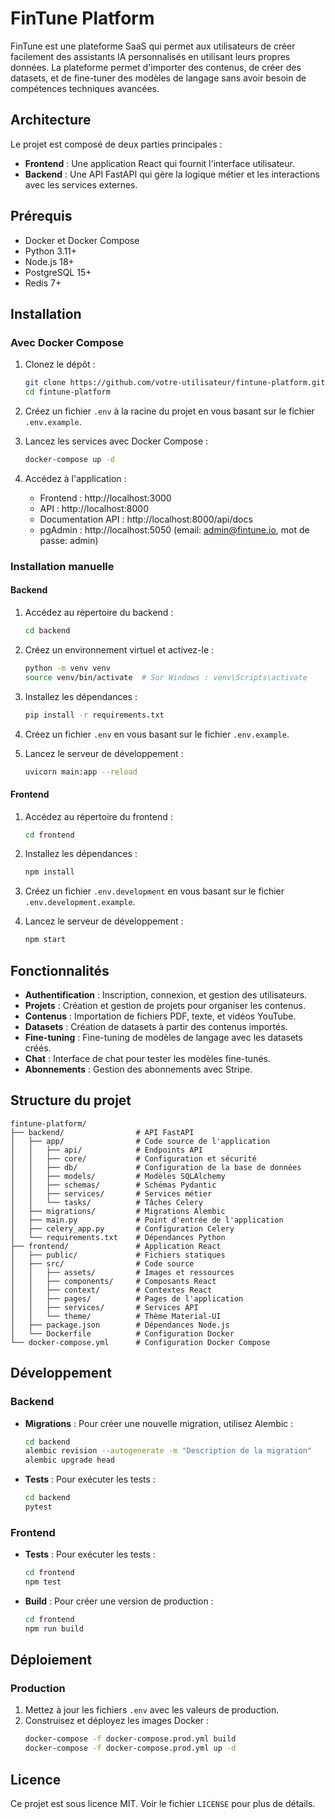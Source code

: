 # FinTune Platform

FinTune est une plateforme SaaS qui permet aux utilisateurs de créer facilement des assistants IA personnalisés en utilisant leurs propres données. La plateforme permet d'importer des contenus, de créer des datasets, et de fine-tuner des modèles de langage sans avoir besoin de compétences techniques avancées.

## Architecture

Le projet est composé de deux parties principales :

- **Frontend** : Une application React qui fournit l'interface utilisateur.
- **Backend** : Une API FastAPI qui gère la logique métier et les interactions avec les services externes.

## Prérequis

- Docker et Docker Compose
- Python 3.11+
- Node.js 18+
- PostgreSQL 15+
- Redis 7+

## Installation

### Avec Docker Compose

1. Clonez le dépôt :
   ```bash
   git clone https://github.com/votre-utilisateur/fintune-platform.git
   cd fintune-platform
   ```

2. Créez un fichier `.env` à la racine du projet en vous basant sur le fichier `.env.example`.

3. Lancez les services avec Docker Compose :
   ```bash
   docker-compose up -d
   ```

4. Accédez à l'application :
   - Frontend : http://localhost:3000
   - API : http://localhost:8000
   - Documentation API : http://localhost:8000/api/docs
   - pgAdmin : http://localhost:5050 (email: admin@fintune.io, mot de passe: admin)

### Installation manuelle

#### Backend

1. Accédez au répertoire du backend :
   ```bash
   cd backend
   ```

2. Créez un environnement virtuel et activez-le :
   ```bash
   python -m venv venv
   source venv/bin/activate  # Sur Windows : venv\Scripts\activate
   ```

3. Installez les dépendances :
   ```bash
   pip install -r requirements.txt
   ```

4. Créez un fichier `.env` en vous basant sur le fichier `.env.example`.

5. Lancez le serveur de développement :
   ```bash
   uvicorn main:app --reload
   ```

#### Frontend

1. Accédez au répertoire du frontend :
   ```bash
   cd frontend
   ```

2. Installez les dépendances :
   ```bash
   npm install
   ```

3. Créez un fichier `.env.development` en vous basant sur le fichier `.env.development.example`.

4. Lancez le serveur de développement :
   ```bash
   npm start
   ```

## Fonctionnalités

- **Authentification** : Inscription, connexion, et gestion des utilisateurs.
- **Projets** : Création et gestion de projets pour organiser les contenus.
- **Contenus** : Importation de fichiers PDF, texte, et vidéos YouTube.
- **Datasets** : Création de datasets à partir des contenus importés.
- **Fine-tuning** : Fine-tuning de modèles de langage avec les datasets créés.
- **Chat** : Interface de chat pour tester les modèles fine-tunés.
- **Abonnements** : Gestion des abonnements avec Stripe.

## Structure du projet

```
fintune-platform/
├── backend/                # API FastAPI
│   ├── app/                # Code source de l'application
│   │   ├── api/            # Endpoints API
│   │   ├── core/           # Configuration et sécurité
│   │   ├── db/             # Configuration de la base de données
│   │   ├── models/         # Modèles SQLAlchemy
│   │   ├── schemas/        # Schémas Pydantic
│   │   ├── services/       # Services métier
│   │   └── tasks/          # Tâches Celery
│   ├── migrations/         # Migrations Alembic
│   ├── main.py             # Point d'entrée de l'application
│   ├── celery_app.py       # Configuration Celery
│   └── requirements.txt    # Dépendances Python
├── frontend/               # Application React
│   ├── public/             # Fichiers statiques
│   ├── src/                # Code source
│   │   ├── assets/         # Images et ressources
│   │   ├── components/     # Composants React
│   │   ├── context/        # Contextes React
│   │   ├── pages/          # Pages de l'application
│   │   ├── services/       # Services API
│   │   └── theme/          # Thème Material-UI
│   ├── package.json        # Dépendances Node.js
│   └── Dockerfile          # Configuration Docker
└── docker-compose.yml      # Configuration Docker Compose
```

## Développement

### Backend

- **Migrations** : Pour créer une nouvelle migration, utilisez Alembic :
  ```bash
  cd backend
  alembic revision --autogenerate -m "Description de la migration"
  alembic upgrade head
  ```

- **Tests** : Pour exécuter les tests :
  ```bash
  cd backend
  pytest
  ```

### Frontend

- **Tests** : Pour exécuter les tests :
  ```bash
  cd frontend
  npm test
  ```

- **Build** : Pour créer une version de production :
  ```bash
  cd frontend
  npm run build
  ```

## Déploiement

### Production

1. Mettez à jour les fichiers `.env` avec les valeurs de production.
2. Construisez et déployez les images Docker :
   ```bash
   docker-compose -f docker-compose.prod.yml build
   docker-compose -f docker-compose.prod.yml up -d
   ```

## Licence

Ce projet est sous licence MIT. Voir le fichier `LICENSE` pour plus de détails.
